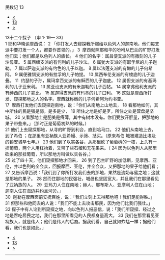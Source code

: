 ﻿





 民数记 13




* [<](bible/NUM12.md)
* [13](bible/NUM.md)
* [>](bible/NUM14.md)



 
13十二个探子 （申
1·
19—
33）  
1 耶和华晓谕摩西说： 
2 「你打发人去窥探我所赐给以色列人的迦南地，他们每支派中要打发一个人，都要作首领的。」 
3  摩西就照耶和华的吩咐从巴兰的旷野打发他们去；他们都是以色列人的族长。 
4 他们的名字：属吕便支派的有撒刻的儿子沙母亚。 
5 属西缅支派的有何利的儿子沙法。 
6 属犹大支派的有耶孚尼的儿子迦勒。 
7 属以萨迦支派的有约色的儿子以迦。 
8 属以法莲支派的有嫩的儿子何希阿。 
9 属便雅悯支派的有拉孚的儿子帕提。 
10 属西布伦支派的有梭底的儿子迦叠。 
11  约瑟的子孙，属玛拿西支派的有稣西的儿子迦底。 
12 属但支派的有基玛利的儿子亚米利。 
13 属亚设支派的有米迦勒的儿子西帖。 
14 属拿弗他利支派的有缚西的儿子拿比。 
15 属迦得支派的有玛基的儿子臼利。 
16 这就是摩西所打发、窥探那地之人的名字。摩西就称嫩的儿子何希阿为约书亚。  
17  摩西打发他们去窥探迦南地，说：「你们从南地上山地去， 
18 看那地如何，其中所住的民是强是弱，是多是少， 
19 所住之地是好是歹，所住之处是营盘是坚城。 
20 又看那地土是肥美是瘠薄，其中有树木没有。你们要放开胆量，把那地的果子带些来。」（那时正是葡萄初熟的时候。）  
21 他们上去窥探那地，从寻的旷野到利合，直到哈马口。 
22 他们从南地上去，到了希伯 ；在那里有亚衲族人亚希幔、示筛、挞买。（原来希伯 城被建造比埃及的锁安城早七年。） 
23 他们到了以实各谷，从那里砍了葡萄树的一枝，上头有一挂葡萄，两个人用杠抬着，又带了些石榴和无花果来。（ 
24 因为以色列人从那里砍来的那挂葡萄，所以那地方叫做以实各谷。）  
25 过了四十天，他们窥探那地才回来， 
26 到了巴兰旷野的加低斯，见摩西、亚伦，并以色列的全会众，回报摩西、亚伦，并全会众，又把那地的果子给他们看； 
27 又告诉摩西说：「我们到了你所打发我们去的那地，果然是流奶与蜜之地；这就是那地的果子。 
28 然而住那地的民强壮，城邑也坚固宽大，并且我们在那里看见了亚衲族的人。 
29  亚玛力人住在南地；赫人、耶布斯人、亚摩利人住在山地；迦南人住在海边并约旦河旁。」  
30  迦勒在摩西面前安抚百姓，说：「我们立刻上去得那地吧！我们足能得胜。」 
31 但那些和他同去的人说：「我们不能上去攻击那民，因为他们比我们强壮。」 
32 探子中有人论到所窥探之地，向以色列人报恶信，说：「我们所窥探、经过之地是吞吃居民之地，我们在那里所看见的人民都身量高大。 
33 我们在那里看见亚衲族人，就是伟人；他们是伟人的后裔。据我们看，自己就如蚱蜢一样；据他们看，我们也是如此。」 
* [<](bible/NUM12.md)
* [13](bible/NUM.md)
* [>](bible/NUM14.md)





---









